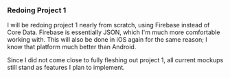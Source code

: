 ### Redoing Project 1

I will be redoing project 1 nearly from scratch, using Firebase instead of Core Data. Firebase is essentially JSON, which I'm much more comfortable working with. This will also be done in iOS again for the same reason; I know that platform much better than Android.

Since I did not come close to fully fleshing out project 1, all current mockups still stand as features I plan to implement.
